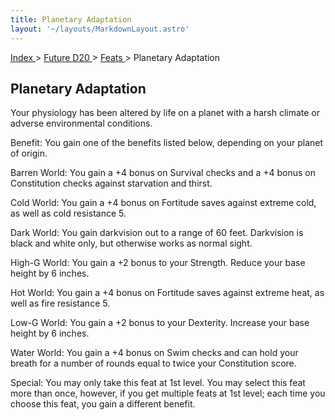 ```yaml
---
title: Planetary Adaptation
layout: '~/layouts/MarkdownLayout.astro'
---
```


[ Index ](/) > [ Future D20 ](/future.d20.srd) > [ Feats ](/future.d20.srd/feats) > Planetary Adaptation

##  Planetary Adaptation

Your physiology has been altered by life on a planet with a harsh climate or
adverse environmental conditions.

Benefit: You gain one of the benefits listed below, depending on your planet
of origin.

Barren World: You gain a +4 bonus on Survival checks and a +4 bonus on
Constitution checks against starvation and thirst.

Cold World: You gain a +4 bonus on Fortitude saves against extreme cold, as
well as cold resistance 5.

Dark World: You gain darkvision out to a range of 60 feet. Darkvision is black
and white only, but otherwise works as normal sight.

High-G World: You gain a +2 bonus to your Strength. Reduce your base height by
6 inches.

Hot World: You gain a +4 bonus on Fortitude saves against extreme heat, as
well as fire resistance 5.

Low-G World: You gain a +2 bonus to your Dexterity. Increase your base height
by 6 inches.

Water World: You gain a +4 bonus on Swim checks and can hold your breath for a
number of rounds equal to twice your Constitution score.

Special: You may only take this feat at 1st level. You may select this feat
more than once, however, if you get multiple feats at 1st level; each time you
choose this feat, you gain a different benefit.

